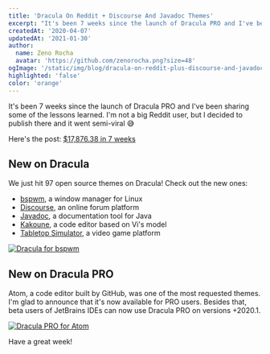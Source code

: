 ```yaml
---
title: 'Dracula On Reddit + Discourse And Javadoc Themes'
excerpt: "It's been 7 weeks since the launch of Dracula PRO and I've been sharing some of the lessons learned. I'm not a big Reddit user, but I decided to publish there and it went semi-viral."
createdAt: '2020-04-07'
updatedAt: '2021-01-30'
author:
  name: Zeno Rocha
  avatar: 'https://github.com/zenorocha.png?size=48'
ogImage: '/static/img/blog/dracula-on-reddit-plus-discourse-and-javadoc-themes-a.png'
highlighted: 'false'
color: 'orange'
---
```


It's been 7 weeks since the launch of Dracula PRO and I've been sharing some of the lessons learned. I'm not a big Reddit user, but I decided to publish there and it went semi-viral 😅

Here's the post: [$17,876.38 in 7 weeks](https://www.reddit.com/r/Entrepreneur/comments/fub13w/1787638_in_7_weeks/)

## New on Dracula

We just hit 97 open source themes on Dracula! Check out the new ones:

- [bspwm](/bspwm), a window manager for Linux
- [Discourse](/discourse), an online forum platform
- [Javadoc](/javadoc), a documentation tool for Java
- [Kakoune](/kakoune), a code editor based on Vi's model
- [Tabletop Simulator](/tabletop-simulator), a video game platform

[![Dracula for bspwm](/static/img/blog/dracula-on-reddit-plus-discourse-and-javadoc-themes-a.png)](/bspwm)

## New on Dracula PRO

Atom, a code editor built by GitHub, was one of the most requested themes. I'm glad to announce that it's now available for PRO users. Besides that, beta users of JetBrains IDEs can now use Dracula PRO on versions +2020.1.

[![Dracula PRO for Atom](/static/img/blog/dracula-on-reddit-plus-discourse-and-javadoc-themes-b.jpg)](/pro)

Have a great week!
